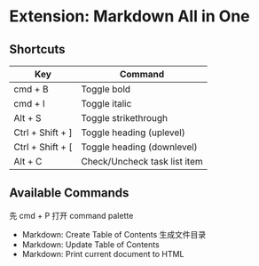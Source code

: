 # Extension: Markdown All in One

## Shortcuts
| Key | Command |
| --- | --- |
| cmd + B | Toggle bold |
| cmd + I | Toggle italic |
| Alt + S | Toggle strikethrough |
| Ctrl + Shift + ] | Toggle heading (uplevel) |
| Ctrl + Shift + [ | Toggle heading (downlevel) |
| Alt + C | Check/Uncheck task list item |

## Available Commands
先 cmd + P 打开 command palette
* Markdown: Create Table of Contents 生成文件目录
* Markdown: Update Table of Contents
* Markdown: Print current document to HTML
